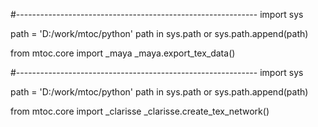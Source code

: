 #------------------------------------------------------------
import sys

path = 'D:/work/mtoc/python'
path in sys.path or sys.path.append(path)


from mtoc.core import _maya
_maya.export_tex_data()

#------------------------------------------------------------
import sys

path = 'D:/work/mtoc/python'
path in sys.path or sys.path.append(path)

from mtoc.core import _clarisse
_clarisse.create_tex_network()
